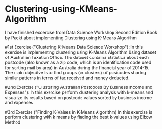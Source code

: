 # Clustering-using-KMeans-Algorithm
I have finished excercise from Data Science Workshop Second Edition Book by Packt about implementing Clustering using K-Means Algorithm 

#1st Exercise ("Clustering K-Means Data Science Workshop"):
In this exercise  is implementing clustering using K-Means Algorithm Using dataset of Australian Taxation Office. The dataset contains statistics about each postcode (also known as a zip code, which is an identification code used for sorting mail by area) in Australia during the financial year of 2014-15. The main objective is to find groups (or clusters) of postcodes sharing similar patterns in terms of tax received and money deducted.

#2nd Exercise ("Clustering Australian Postcodes By Business Income and Expenses"): In this exercise perform clustering analysis with k-means and visualize its results based on postcode values sorted by business income and expenses

#3rd Exercise ("Finding K-Values in K-Means Algorithm) In this exercise is perform clustering with k means by finding the best k-values using Elbow Method
